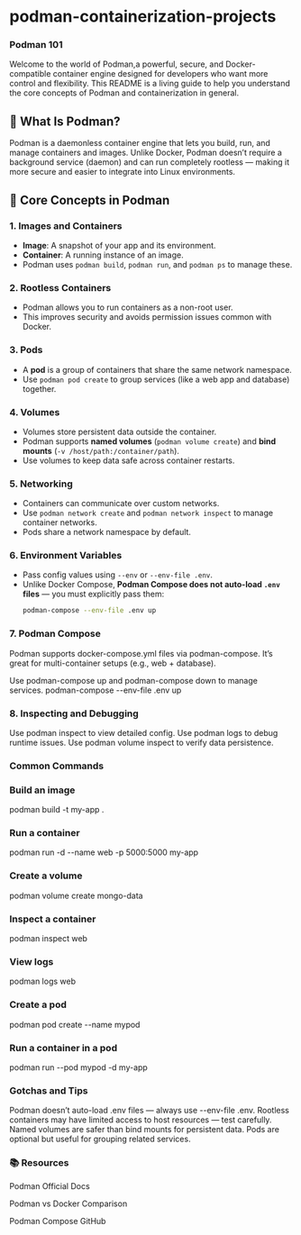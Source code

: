 # podman-containerization-projects

### Podman 101
Welcome to the world of Podman,a powerful, secure, and Docker-compatible container engine designed for developers who want more control and flexibility. This README is a living guide to help you understand the core concepts of Podman and containerization in general.

## 🚀 What Is Podman?

Podman is a daemonless container engine that lets you build, run, and manage containers and images. Unlike Docker, Podman doesn’t require a background service (daemon) and can run completely rootless — making it more secure and easier to integrate into Linux environments.

## 🧠 Core Concepts in Podman

### 1. **Images and Containers**
- **Image**: A snapshot of your app and its environment.
- **Container**: A running instance of an image.
- Podman uses `podman build`, `podman run`, and `podman ps` to manage these.

### 2. **Rootless Containers**
- Podman allows you to run containers as a non-root user.
- This improves security and avoids permission issues common with Docker.

### 3. **Pods**
- A **pod** is a group of containers that share the same network namespace.
- Use `podman pod create` to group services (like a web app and database) together.

### 4. **Volumes**
- Volumes store persistent data outside the container.
- Podman supports **named volumes** (`podman volume create`) and **bind mounts** (`-v /host/path:/container/path`).
- Use volumes to keep data safe across container restarts.

### 5. **Networking**
- Containers can communicate over custom networks.
- Use `podman network create` and `podman network inspect` to manage container networks.
- Pods share a network namespace by default.

### 6. **Environment Variables**
- Pass config values using `--env` or `--env-file .env`.
- Unlike Docker Compose, **Podman Compose does not auto-load `.env` files** — you must explicitly pass them:
  ```bash
  podman-compose --env-file .env up

### 7. Podman Compose
Podman supports docker-compose.yml files via podman-compose.
It’s great for multi-container setups (e.g., web + database).

Use podman-compose up and podman-compose down to manage services.
  podman-compose --env-file .env up
### 8. Inspecting and Debugging
Use podman inspect <container> to view detailed config.
Use podman logs <container> to debug runtime issues.
Use podman volume inspect <volume> to verify data persistence.

### Common Commands
### Build an image
podman build -t my-app .

### Run a container
podman run -d --name web -p 5000:5000 my-app

### Create a volume
podman volume create mongo-data

### Inspect a container
podman inspect web

### View logs
podman logs web

### Create a pod
podman pod create --name mypod

### Run a container in a pod
podman run --pod mypod -d my-app

### Gotchas and Tips
Podman doesn’t auto-load .env files — always use --env-file .env.
Rootless containers may have limited access to host resources — test carefully.
Named volumes are safer than bind mounts for persistent data.
Pods are optional but useful for grouping related services.

### 📚 Resources
Podman Official Docs

Podman vs Docker Comparison

Podman Compose GitHub
